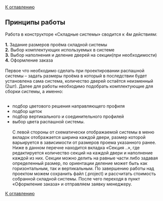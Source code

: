 [К оглавлению](/service/doc/?cid=folding)
## Принципы работы

  Работа в конструкторе «Складные системы» сводится к 4м действиям: <br><br>
**1.** Задание размеров проёма складной системы<br>
**2.** Выбор комплектующих используемых в системе<br>
**3.** Выбор наполнения и деление дверей на секции(при необходимости)<br>
**4.** Оформление заказа<br><br>
   Первое что необходимо сделать при проектировании распашной системы – задать размеры проёма в который в последствии будет установлена сама система, количество дверей остаётся неизменный (2шт).
    Далее для работы необходимо подобрать комплектующие для сборки системы, а именно: 
<br><br>
- подбор цветового решения направляющего профиля <br>
- подбор щеток <br>
- подбор вертикального и соединительного профилей <br>
- выбор цвета распашной системы. <br><br>
  С левой стороны от схематически отображаемой системы в меню вкладок отображается ширина каждой двери, размер которой варьируется в зависимости от размеров проема указанного ранее. Ниже в данном перечне находится вкладка «Секция ..», где редактируется количество секций на каждой двери и наполнение каждой из них. Секции можно делить на равные части либо задавая определенный размер, по ориентации деление может быть как горизонтальным, так и вертикальным. 
  По завершению работы над проектом можем сохранить файл (.project) и рассчитать стоимость собранной складной системы. После чего переходя в пункт «Оформление заказа» и отправляем заявку менеджеру.


[К оглавлению](/service/doc/?cid=folding)

